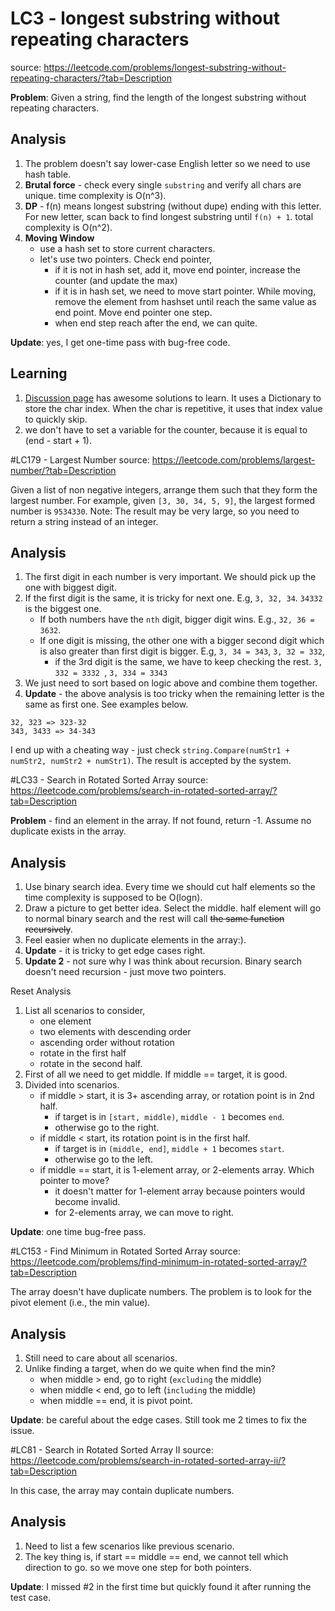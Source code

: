 # LC3 - longest substring without repeating characters
source: https://leetcode.com/problems/longest-substring-without-repeating-characters/?tab=Description

**Problem**: Given a string, find the length of the longest substring without repeating characters.

## Analysis
1. The problem doesn't say lower-case English letter so we need to use hash table.
2. **Brutal force** - check every single `substring` and verify all chars are unique.  time complexity is O(n^3).
3. **DP** - f(n) means longest substring (without dupe) ending with this letter. For new letter, scan back to find longest substring until `f(n) + 1`. total complexity is O(n^2).
4. **Moving Window**
	* use a hash set to store current characters.
	* let's use two pointers. Check end pointer,
		* if it is not in hash set, add it, move end pointer, increase the counter (and update the max)
		* if it is in hash set, we need to move start pointer.  While moving, remove the element from hashset until reach the same value as end point. Move end pointer one step.
		* when end step reach after the end, we can quite.

**Update**: yes, I get one-time pass with bug-free code.

## Learning
1. [Discussion page](https://leetcode.com/articles/longest-substring-without-repeating-characters/) has awesome solutions to learn. It uses a Dictionary to store the char index. When the char is repetitive, it uses that index value to quickly skip.
2. we don't have to set a variable for the counter, because it is equal to (end - start + 1).

#LC179 - Largest Number
source: https://leetcode.com/problems/largest-number/?tab=Description

Given a list of non negative integers, arrange them such that they form the largest number. For example, given `[3, 30, 34, 5, 9]`, the largest formed number is `9534330`. Note: The result may be very large, so you need to return a string instead of an integer.

## Analysis
1. The first digit in each number is very important. We should pick up the one with biggest digit.
2. If the first digit is the same, it is tricky for next one. E.g, `3, 32, 34`.  `34332` is the biggest one.
	* If both numbers have the `nth` digit, bigger digit wins. E.g., `32, 36 = 3632`.
	* If one digit is missing, the other one with a bigger second digit which is also greater than first digit is bigger. E.g, `3, 34 = 343`, `3, 32 = 332`, 
		* if the 3rd digit is the same, we have to keep checking the rest. `3, 332 = 3332 `, `3, 334 = 3343`
3. We just need to sort based on logic above and combine them together.
4. **Update** - the above analysis is too tricky when the remaining letter is the same as first one. See examples below. 

```
32, 323 => 323-32
343, 3433 => 34-343
```
I end up with a cheating way - just check `string.Compare(numStr1 + numStr2, numStr2 + numStr1)`. The result is accepted by the system.

#LC33 - Search in Rotated Sorted Array
source: https://leetcode.com/problems/search-in-rotated-sorted-array/?tab=Description

**Problem** - find an element in the array. If not found, return -1. Assume no duplicate exists in the array.

## Analysis
1. Use binary search idea. Every time we should cut half elements so the time complexity is supposed to be O(logn).
2. Draw a picture to get better idea. Select the middle. half element will go to normal binary search and the rest will call ~~the same function recursively~~.
3. Feel easier when no duplicate elements in the array:).
4. **Update** - it is tricky to get edge cases right.
5. **Update 2** - not sure why I was think about recursion. Binary search doesn't need recursion - just move two pointers.

Reset Analysis

1. List all scenarios to consider,
	* one element
	* two elements with descending order
	* ascending order without rotation
	* rotate in the first half
	* rotate in the second half.
2. First of all we need to get middle. If middle == target, it is good.
3. Divided into scenarios.  
	* if middle > start, it is 3+ ascending array, or rotation point is in 2nd half.
		* if target is in `[start, middle)`, `middle - 1` becomes `end`.
		* otherwise go to the right.
	* if middle < start, its rotation point is in the first half.
		* if target is in `(middle, end]`, `middle + 1` becomes `start`.
		* otherwise go to the left.
	* if middle == start, it is 1-element array, or 2-elements array. Which pointer to move?
		* it doesn't matter for 1-element array because pointers would become invalid.
		* for 2-elements array, we can move to right.

**Update**: one time bug-free pass.

#LC153 - Find Minimum in Rotated Sorted Array
source: https://leetcode.com/problems/find-minimum-in-rotated-sorted-array/?tab=Description

The array doesn't have duplicate numbers. The problem is to look for the pivot element (i.e., the min value).

## Analysis
1. Still need to care about all scenarios.
2. Unlike finding a target, when do we quite when find the min?
	* when middle > end, go to right (`excluding` the middle)
	* when middle < end, go to left (`including` the middle)
	* when middle == end, it is pivot point.

**Update**: be careful about the edge cases. Still took me 2 times to fix the issue.

#LC81 - Search in Rotated Sorted Array II
source: https://leetcode.com/problems/search-in-rotated-sorted-array-ii/?tab=Description

In this case, the array may contain duplicate numbers.

## Analysis
1. Need to list a few scenarios like previous scenario.
2. The key thing is, if start == middle == end, we cannot tell which direction to go. so we move one step for both pointers. 

**Update**: I missed #2 in the first time but quickly found it after running the test case.
